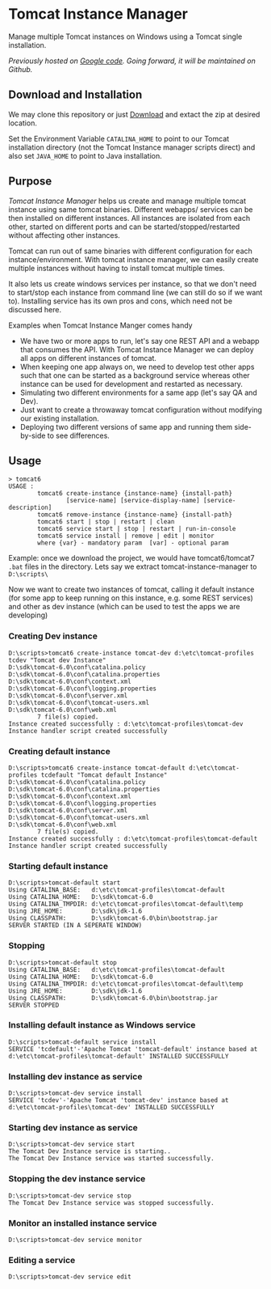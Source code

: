 Tomcat Instance Manager
=======================

Manage multiple Tomcat instances on Windows using a Tomcat single installation.

*Previously hosted on [Google code](https://code.google.com/p/tomcat-instance-manager/). Going forward, it will be maintained on Github.*

## Download and Installation
We may clone this repository or just [Download](https://github.com/kdabir/tomcat-instance-manager/archive/master.zip) and extact the zip at desired location.

Set the Environment Variable `CATALINA_HOME` to point to our Tomcat installation directory (not the Tomcat Instance manager scripts direct) and also set `JAVA_HOME` to point to Java installation.


## Purpose

*Tomcat Instance Manager* helps us create and manage multiple tomcat instance using same tomcat binaries. Different webapps/ services can be then installed on different instances. All instances are isolated from each other, started on different ports and can be started/stopped/restarted without affecting other instances. 

Tomcat can run out of same binaries with different configuration for each instance/environment. With tomcat instance manager, we can easily create multiple instances without having to install tomcat multiple times.

It also lets us create windows services per instance, so that we don't need to start/stop each instance from command line (we can still do so if we want to). Installing service has its own pros and cons, which need not be discussed here.

Examples when Tomcat Instance Manger comes handy

- We have two or more apps to run, let's say one REST API and a webapp that consumes the API. With Tomcat Instance Manager we can deploy all apps on different instances of tomcat.
- When keeping one app always on, we need to develop test other apps such that one can be started as a background service whereas other instance can be used for development and restarted as necessary. 
- Simulating two different environments for a same app (let's say QA and Dev). 
- Just want to create a throwaway tomcat configuration without modifying our existing installation.
- Deploying two different versions of same app and running them side-by-side to see differences.


## Usage

    > tomcat6
    USAGE :
            tomcat6 create-instance {instance-name} {install-path}
                    [service-name] [service-display-name] [service-description]
            tomcat6 remove-instance {instance-name} {install-path}
            tomcat6 start | stop | restart | clean
            tomcat6 service start | stop | restart | run-in-console
            tomcat6 service install | remove | edit | monitor
            where {var} - mandatory param  [var] - optional param

Example: once we download the project, we would have tomcat6/tomcat7 `.bat` files in the directory. Lets say we extract tomcat-instance-manager to `D:\scripts\`

Now we want to create two instances of tomcat, calling it default instance (for some app to keep running on this instance, e.g. some REST services) and other as dev instance (which can be used to test the apps we are developing)

### Creating Dev instance

    D:\scripts>tomcat6 create-instance tomcat-dev d:\etc\tomcat-profiles tcdev "Tomcat dev Instance"
    D:\sdk\tomcat-6.0\conf\catalina.policy
    D:\sdk\tomcat-6.0\conf\catalina.properties
    D:\sdk\tomcat-6.0\conf\context.xml
    D:\sdk\tomcat-6.0\conf\logging.properties
    D:\sdk\tomcat-6.0\conf\server.xml
    D:\sdk\tomcat-6.0\conf\tomcat-users.xml
    D:\sdk\tomcat-6.0\conf\web.xml
            7 file(s) copied.
    Instance created successfully : d:\etc\tomcat-profiles\tomcat-dev
    Instance handler script created successfully

### Creating default instance

    D:\scripts>tomcat6 create-instance tomcat-default d:\etc\tomcat-profiles tcdefault "Tomcat default Instance"
    D:\sdk\tomcat-6.0\conf\catalina.policy
    D:\sdk\tomcat-6.0\conf\catalina.properties
    D:\sdk\tomcat-6.0\conf\context.xml
    D:\sdk\tomcat-6.0\conf\logging.properties
    D:\sdk\tomcat-6.0\conf\server.xml
    D:\sdk\tomcat-6.0\conf\tomcat-users.xml
    D:\sdk\tomcat-6.0\conf\web.xml
            7 file(s) copied.
    Instance created successfully : d:\etc\tomcat-profiles\tomcat-default
    Instance handler script created successfully

### Starting default instance

    D:\scripts>tomcat-default start
    Using CATALINA_BASE:   d:\etc\tomcat-profiles\tomcat-default
    Using CATALINA_HOME:   D:\sdk\tomcat-6.0
    Using CATALINA_TMPDIR: d:\etc\tomcat-profiles\tomcat-default\temp
    Using JRE_HOME:        D:\sdk\jdk-1.6
    Using CLASSPATH:       D:\sdk\tomcat-6.0\bin\bootstrap.jar
    SERVER STARTED (IN A SEPERATE WINDOW)

### Stopping

    D:\scripts>tomcat-default stop
    Using CATALINA_BASE:   d:\etc\tomcat-profiles\tomcat-default
    Using CATALINA_HOME:   D:\sdk\tomcat-6.0
    Using CATALINA_TMPDIR: d:\etc\tomcat-profiles\tomcat-default\temp
    Using JRE_HOME:        D:\sdk\jdk-1.6
    Using CLASSPATH:       D:\sdk\tomcat-6.0\bin\bootstrap.jar
    SERVER STOPPED

### Installing default instance as Windows service

    D:\scripts>tomcat-default service install
    SERVICE 'tcdefault'-'Apache Tomcat 'tomcat-default' instance based at d:\etc\tomcat-profiles\tomcat-default' INSTALLED SUCCESSFULLY

### Installing dev instance as service

    D:\scripts>tomcat-dev service install
    SERVICE 'tcdev'-'Apache Tomcat 'tomcat-dev' instance based at d:\etc\tomcat-profiles\tomcat-dev' INSTALLED SUCCESSFULLY

### Starting dev instance as service

    D:\scripts>tomcat-dev service start
    The Tomcat Dev Instance service is starting..
    The Tomcat Dev Instance service was started successfully.

### Stopping the dev instance service

    D:\scripts>tomcat-dev service stop
    The Tomcat Dev Instance service was stopped successfully.

### Monitor an installed instance service

    D:\scripts>tomcat-dev service monitor

### Editing a service

    D:\scripts>tomcat-dev service edit
